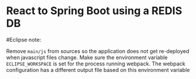 # React to Spring Boot using a REDIS DB

#Eclipse note:

Remove `main/js` from sources so the application does not get re-deployed when javascript files change. Make sure the environment variable `ECLIPSE_WORKSPACE`
 is set for the process running webpack. The webpack configuration has a different output file based on this environment variable